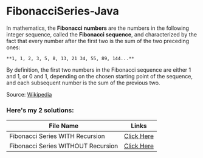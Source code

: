 # FibonacciSeries-Java


In mathematics, the **Fibonacci numbers** are the numbers in the following integer sequence, called the **Fibonacci sequence**, and characterized by the fact that every number after the first two is the sum of the two preceding ones:

    **1, 1, 2, 3, 5, 8, 13, 21 34, 55, 89, 144...**
    
By definition, the first two numbers in the Fibonacci sequence are either 1 and 1, or 0 and 1, depending on the chosen starting point of the sequence, and each subsequent number is the sum of the previous two.

Source: [Wikipedia](https://en.wikipedia.org/wiki/Fibonacci_number)

### Here's my 2 solutions:

| File Name | Links |
|---|---|
| Fibonacci Series WITH Recursion | [Click Here]() |
| Fibonacci Series WITHOUT Recursion| [Click Here]() |